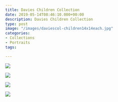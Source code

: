 ```yaml
---
title: Davies Children Collection
date: 2019-05-14T08:46:10.000+00:00
description: Davies Children Collection
type: post
image: "/images/daviescol-children14x14each.jpg"
categories:
- Collections
- Portraits
tags:

---
```

![](/images/eleanor.jpg)

![](/images/cato.jpg)

![](/images/audrey.jpg)

![](/images/arthur.jpg)